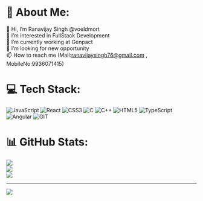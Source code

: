 # 💫 About Me:
👋 Hi, I’m Ranavijay Singh @voeldmort<br>👀 I’m interested in FullStack Development<br>🌱 I’m currently working at Genpact <br>💞️ I’m looking for new opportunity<br>📫 How to reach me (Mail:ranavijaysingh76@gmail.com , MobileNo:9936071415)


# 💻 Tech Stack:
![JavaScript](https://img.shields.io/badge/javascript-%23323330.svg?style=for-the-badge&logo=javascript&logoColor=%23F7DF1E) ![React](https://img.shields.io/badge/react-%2320232a.svg?style=for-the-badge&logo=react&logoColor=%2361DAFB) ![CSS3](https://img.shields.io/badge/css3-%231572B6.svg?style=for-the-badge&logo=css3&logoColor=white) ![C](https://img.shields.io/badge/c-%2300599C.svg?style=for-the-badge&logo=c&logoColor=white) ![C++](https://img.shields.io/badge/c++-%2300599C.svg?style=for-the-badge&logo=c%2B%2B&logoColor=white) ![HTML5](https://img.shields.io/badge/html5-%23E34F26.svg?style=for-the-badge&logo=html5&logoColor=white) ![TypeScript](https://img.shields.io/badge/typescript-%23007ACC.svg?style=for-the-badge&logo=typescript&logoColor=white) ![Angular](https://img.shields.io/badge/angular-%23DD0031.svg?style=for-the-badge&logo=angular&logoColor=white) ![GIT](https://img.shields.io/badge/Git-fc6d26?style=for-the-badge&logo=git&logoColor=white)
# 📊 GitHub Stats:
![](https://github-readme-stats.vercel.app/api?username=voeldmort&theme=dark&hide_border=false&include_all_commits=true&count_private=true)<br/>
![](https://github-readme-streak-stats.herokuapp.com/?user=voeldmort&theme=dark&hide_border=false)<br/>
![](https://github-readme-stats.vercel.app/api/top-langs/?username=voeldmort&theme=dark&hide_border=false&include_all_commits=true&count_private=true&layout=compact)

---
[![](https://visitcount.itsvg.in/api?id=voeldmort&icon=0&color=0)](https://visitcount.itsvg.in)

<!-- Proudly created with GPRM ( https://gprm.itsvg.in ) -->
